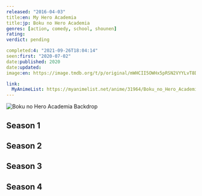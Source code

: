 ```yaml
---
released: "2016-04-03"
title:en: My Hero Academia
title:jp: Boku no Hero Academia
genres: [action, comedy, school, shounen]
rating:
verdict: pending

completed:4: "2021-09-26T18:04:14"
seen:first: "2020-07-02"
date:published: 2020
date:updated:
image:en: https://image.tmdb.org/t/p/original/mWHCII5OWHx5pRSN2VYYLvT8DbB.jpg

link:
  MyAnimeList: https://myanimelist.net/anime/31964/Boku_no_Hero_Academia
---
```


![Boku no Hero Academia Backdrop](https://artworks.thetvdb.com/banners/fanart/original/305074-4.jpg)

<!-- SEASON DIVIDER -->
## Season 1

<!-- SEASON DIVIDER -->
## Season 2

<!-- SEASON DIVIDER -->
## Season 3

<!-- SEASON DIVIDER -->
## Season 4
